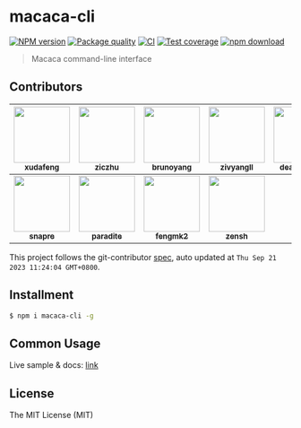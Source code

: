# macaca-cli

[![NPM version][npm-image]][npm-url]
[![Package quality][quality-image]][quality-url]
[![CI][CI-image]][CI-url]
[![Test coverage][coveralls-image]][coveralls-url]
[![npm download][download-image]][download-url]

[npm-image]: https://img.shields.io/npm/v/macaca-cli.svg
[npm-url]: https://npmjs.org/package/macaca-cli
[quality-image]: https://packagequality.com/shield/macaca-cli.svg
[quality-url]: https://packagequality.com/#?package=macaca-cli
[CI-image]: https://github.com/macacajs/macaca-cli/actions/workflows/ci.yml/badge.svg
[CI-url]: https://github.com/macacajs/macaca-cli/actions/workflows/ci.yml
[coveralls-image]: https://img.shields.io/coveralls/macacajs/macaca-cli.svg
[coveralls-url]: https://coveralls.io/r/macacajs/macaca-cli?branch=master
[download-image]: https://img.shields.io/npm/dm/macaca-cli.svg
[download-url]: https://npmjs.org/package/macaca-cli

> Macaca command-line interface

<!-- GITCONTRIBUTOR_START -->

## Contributors

|[<img src="https://avatars.githubusercontent.com/u/1011681?v=4" width="100px;"/><br/><sub><b>xudafeng</b></sub>](https://github.com/xudafeng)<br/>|[<img src="https://avatars.githubusercontent.com/u/1044425?v=4" width="100px;"/><br/><sub><b>ziczhu</b></sub>](https://github.com/ziczhu)<br/>|[<img src="https://avatars.githubusercontent.com/u/5086369?v=4" width="100px;"/><br/><sub><b>brunoyang</b></sub>](https://github.com/brunoyang)<br/>|[<img src="https://avatars.githubusercontent.com/u/11460601?v=4" width="100px;"/><br/><sub><b>zivyangll</b></sub>](https://github.com/zivyangll)<br/>|[<img src="https://avatars.githubusercontent.com/u/985607?v=4" width="100px;"/><br/><sub><b>dead-horse</b></sub>](https://github.com/dead-horse)<br/>|[<img src="https://avatars.githubusercontent.com/u/10104168?v=4" width="100px;"/><br/><sub><b>yihuineng</b></sub>](https://github.com/yihuineng)<br/>|
| :---: | :---: | :---: | :---: | :---: | :---: |
[<img src="https://avatars.githubusercontent.com/u/52845048?v=4" width="100px;"/><br/><sub><b>snapre</b></sub>](https://github.com/snapre)<br/>|[<img src="https://avatars.githubusercontent.com/u/1209810?v=4" width="100px;"/><br/><sub><b>paradite</b></sub>](https://github.com/paradite)<br/>|[<img src="https://avatars.githubusercontent.com/u/156269?v=4" width="100px;"/><br/><sub><b>fengmk2</b></sub>](https://github.com/fengmk2)<br/>|[<img src="https://avatars.githubusercontent.com/u/863754?v=4" width="100px;"/><br/><sub><b>zensh</b></sub>](https://github.com/zensh)<br/>

This project follows the git-contributor [spec](https://github.com/xudafeng/git-contributor), auto updated at `Thu Sep 21 2023 11:24:04 GMT+0800`.

<!-- GITCONTRIBUTOR_END -->

## Installment

```bash
$ npm i macaca-cli -g
```

## Common Usage

Live sample & docs: [link](//macacajs.github.io/guide/quick-start.html)

## License

The MIT License (MIT)
